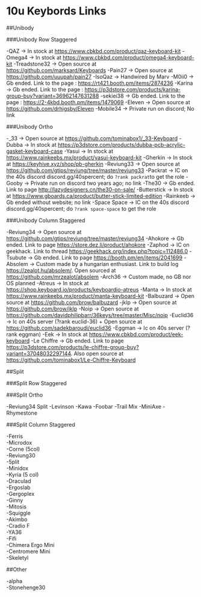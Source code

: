 # 10u Keybords Links

##Unibody 

###Unibody Row Staggered 

-QAZ -> In stock at https://www.cbkbd.com/product/qaz-keyboard-kit
-Omega4 -> In stock at  https://www.cbkbd.com/product/omega4-keyboard-kit
-Treadstone32 -> Open source at https://github.com/marksard/Keyboards
-Pain27 -> Open source at https://github.com/uuupah/pain27
-IsoQaz -> Handwired by Marv
-M0ii0 -> Gb ended. Link to the page : https://rt421.booth.pm/items/2874236
-Karina -> Gb ended. Link to the page : https://p3dstore.com/products/karina-group-buy?variant=36962147631288
-sekiei38 -> Gb ended. Link to the page : https://2-4kbd.booth.pm/items/1479069
-Eleven -> Open source at https://github.com/drhigsby/Eleven
-Mobile34 -> Private run on discord; No link

###Unibody Ortho 

-_33 -> Open source at https://github.com/tominabox1/_33-Keyboard
-Dubba -> In stock at https://p3dstore.com/products/dubba-pcb-acrylic-gasket-keyboard-case
-Yasui -> In stock at https://www.rainkeebs.mx/product/yasui-keyboard-kit
-Gherkin -> In stock at https://keyhive.xyz/shop/pb-gherkin
-Reviung33 -> Open source at https://github.com/gtips/reviung/tree/master/reviung33
-Packrat -> IC on the 40s discord discord.gg/40spercent; do `?rank packrat`to get the role
-Gooby -> Private run on discord two years ago; no link
-The30 -> Gb ended. Link to page http://lazydesigners.cn/the30-on-sale/
-Butterstick -> In stock at https://www.gboards.ca/product/butter-stick-limited-edition
-Rainkeeb -> Gb ended without website; no link
-Space Space -> IC on the 40s discord discord.gg/40spercent; do `?rank space-space` to get the role

###Unibody Column Staggered 

-Reviung34 -> Open source at https://github.com/gtips/reviung/tree/master/reviung34
-Ahokore -> Gb ended. Link to page  https://store.dez.li/product/ahokore
-Zaphod -> IC on geekhack. Link to thread  https://geekhack.org/index.php?topic=112486.0
-Tsubute -> Gb ended. Link to page https://booth.pm/en/items/2041699
-Absolem -> Custom made by a hungarian enthusiast. Link to build log https://zealot.hu/absolem/. Open sourced at https://github.com/mrzealot/absolem
-Arch36 -> Custom made, no GB nor OS planned
-Atreus -> In stock at https://shop.keyboard.io/products/keyboardio-atreus
-Manta -> In stock at https://www.rainkeebs.mx/product/manta-keyboard-kit
-Balbuzard -> Open source at https://github.com/brow/balbuzard
-jklp -> Open source at https://github.com/brow/jklp
-Noip -> Open source at https://github.com/davidphilipbarr/36keys/tree/master/Misc/noip
-Euclid36 -> Ic on 40s server (?rank euclid-36) + Open source at https://github.com/sadekbaroudi/euclid36
-Eggman -> Ic on 40s server (?rank eggman)
-Eek -> In stock at https://www.cbkbd.com/product/eek-keyboard
-Le Chiffre -> Gb ended. Link to page https://p3dstore.com/products/le-chiffre-group-buy?variant=37048032297144. Also open source at https://github.com/tominabox1/Le-Chiffre-Keyboard

##Split 

###Split Row Staggered 

###Split Ortho 

-Reviung34 Split 
-Levinson 
-Kawa 
-Foobar 
-Trail Mix 
-MiniAxe 
-Rhymestone 

###Split Column Staggered 

-Ferris  
-Microdox  
-Corne (5col)  
-Reviung30  
-5plit  
-Minidox  
-Kyria (5 col)  
-Draculad  
-Ergoslab  
-Gergoplex  
-Ginny  
-Mitosis  
-Squiggle  
-Akimbo  
-Cradio F  
-YA36  
-Fifi  
-Chimera Ergo Mini  
-Centromere Mini  
-Skeletyl  

##Other 

-alpha  
-Stonehenge30  
